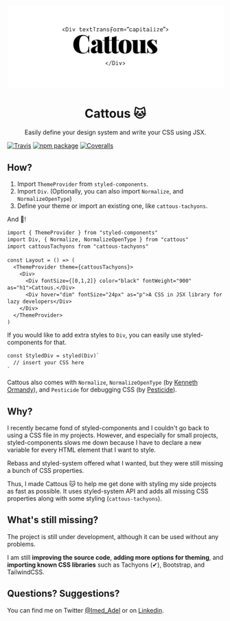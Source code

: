 <p align="center"><img src="https://raw.githubusercontent.com/ImedAdel/cattous/master/cattous.svg?sanitize=true" alt="Cattous Logo" ></p>

<h1 align="center">Cattous 🐱</h1>
<p align="center">Easily define your design system and write your CSS using JSX.</p>

<p align="center">

[![Travis][build-badge]][build] [![npm package][npm-badge]][npm] [![Coveralls][coveralls-badge]][coveralls]

</p>

## How?

1. Import `ThemeProvider` from `styled-components`.
2. Import `Div`. (Optionally, you can also import `Normalize`, and `NormalizeOpenType`)
3. Define your theme or import an existing one, like `cattous-tachyons`.

And :tada:!

```JS
import { ThemeProvider } from "styled-components"
import Div, { Normalize, NormalizeOpenType } from "cattous"
import cattousTachyons from "cattous-tachyons"

const Layout = () => (
  <ThemeProvider theme={cattousTachyons}>
    <Div>
      <Div fontSize={[0,1,2]} color="black" fontWeight="900" as="h1">Cattous.</Div>
      <Div hover="dim" fontSize="24px" as="p">A CSS in JSX library for lazy developers</Div>
    </Div>
  </ThemeProvider>
)
```

If you would like to add extra styles to `Div`, you can easily use styled-components for that.

```JS
const StyledDiv = styled(Div)`
  // insert your CSS here
`
```

Cattous also comes with `Normalize`, `NormalizeOpenType` (by [Kenneth Ormandy](https://github.com/kennethormandy/normalize-opentype.css)), and `Pesticide` for debugging CSS (by [Pesticide](http://pesticide.io/)).

## Why?

I recently became fond of styled-components and I couldn't go back to using a CSS file in my projects. However, and especially for small projects, styled-components slows me down because I have to declare a new variable for every HTML element that I want to style.

Rebass and styled-system offered what I wanted, but they were still missing a bunch of CSS properties.

Thus, I made Cattous 🐱 to help me get done with styling my side projects as fast as possible. It uses styled-system API and adds all missing CSS properties along with some styling (`cattous-tachyons`).

## What's still missing?

The project is still under development, although it can be used without any problems.

I am still **improving the source code**, **adding more options for theming**, and **importing known CSS libraries** such as Tachyons (✔), Bootstrap, and TailwindCSS.

## Questions? Suggestions?

You can find me on Twitter [@Imed_Adel](https://twitter.com/Imed_Adel) or on [Linkedin](https://www.linkedin.com/in/imedadel/).

[build-badge]: https://img.shields.io/travis/ImedAdel/cattous/master.png?style=flat-square
[build]: https://travis-ci.org/ImedAdel/cattous
[npm-badge]: https://img.shields.io/npm/v/cattous.png?style=flat-square
[npm]: https://www.npmjs.org/package/cattous
[coveralls-badge]: https://img.shields.io/coveralls/ImedAdel/cattous/master.png?style=flat-square
[coveralls]: https://coveralls.io/github/ImedAdel/cattous
